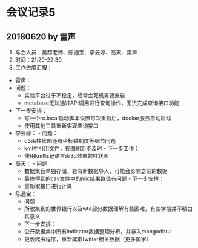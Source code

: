 # 会议记录5
## 20180620 by 雷声
1. 与会人员：吴超老师、陈通宝、李云婷、高天、雷声
2. 时间：21:20-22:30
3. 工作进度汇报：
  - 雷声：
   - 问题：
     - 实验平台过于不稳定，经常会死机需要重启
     - metabase无法通过API调用进行查询操作，无法完成查询接口功能
   - 下一步安排：
     - 写一个rc.local启动脚本设置每次重启后，docker服务自动启动
     - 使用其他工具重新实现查询接口
   - 李云婷：
    - 问题：
      - d3画柱状图还有坐标轴刻度等细节问题
      - kml中引用文件，视图刷新不及时
    - 下一步工作：
      - 使用kml标记语言画3d效果的柱状图
   - 高天：
    - 问题：
      - 数据集合单独存储，若有新数据导入，可能会影响之前的数据
      - 最终得到的csv文件中的mic结果数值有问题
    - 下一步安排：
      - 重新取接口进行计算
   - 陈通宝：
     - 问题：
      - 所收集到的世界银行以及wto部分数据理解有些困难，有些字段并不明白其意义
     - 下一步安排：
      - 公开数据集中所有indicator数据整理分析，并存入mongodb中
      - 更改爬虫程序，重新爬取twitter相关数据（更多国家）
